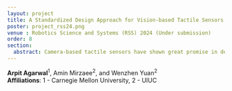 ```yaml
---
layout: project
title: A Standardized Design Approach for Vision-based Tactile Sensors based on real2sim2real
poster: project_rss24.png
venue : Robotics Science and Systems (RSS) 2024 (Under submission)
order: 8
section: 
  abstract: Camera-based tactile sensors have shown great promise in dexterous manipulation and perception of object properties. However, the design process for vision-based tactile sensors (VBTS) is largely driven by domain experts through a trial-and-error process using real-world prototypes. In this paper, we formulate the design process as a systematic and objective-driven design problem by leveraging physically accurate optical simulation. We introduce an interactive and easy-to-use design toolbox in Blender, OptiSense Studio. The toolbox is comprised of (1) a set of five standardized widgets to express the optical elements with user-definable parameters; (2) a simulation panel for the visualization of tactile images; and (3) an optimization panel for optimal selection of sensor designs. To evaluate our design framework and toolbox, we quickly prototype and improve upon 2 GelSight sensors---GelSight Mini and GelBelt. GelSight Mini shows improved tactile perception even with a curved sensing area. We design and optimize GelBelt fully in simulation and show benefits with a real-world prototype. The code will be made publicly available upon publication to foster the growth of the co-design of tactile sensors and robot structures.     
---
```

**Arpit Agarwal**<sup>1</sup>,  Amin Mirzaee<sup>2</sup>,  and Wenzhen Yuan<sup>2</sup>  
**Affiliations**: 1 - Carnegie Mellon University, 2 - UIUC